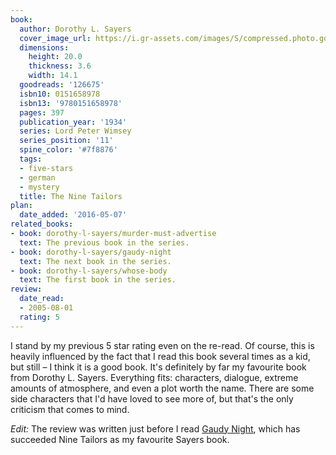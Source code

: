 ```yaml
---
book:
  author: Dorothy L. Sayers
  cover_image_url: https://i.gr-assets.com/images/S/compressed.photo.goodreads.com/books/1353285546l/126675.jpg
  dimensions:
    height: 20.0
    thickness: 3.6
    width: 14.1
  goodreads: '126675'
  isbn10: 0151658978
  isbn13: '9780151658978'
  pages: 397
  publication_year: '1934'
  series: Lord Peter Wimsey
  series_position: '11'
  spine_color: '#7f8876'
  tags:
  - five-stars
  - german
  - mystery
  title: The Nine Tailors
plan:
  date_added: '2016-05-07'
related_books:
- book: dorothy-l-sayers/murder-must-advertise
  text: The previous book in the series.
- book: dorothy-l-sayers/gaudy-night
  text: The next book in the series.
- book: dorothy-l-sayers/whose-body
  text: The first book in the series.
review:
  date_read:
  - 2005-08-01
  rating: 5
---
```


I stand by my previous 5 star rating even on the re-read. Of course, this is heavily influenced by the fact that I read
this book several times as a kid, but still – I think it is a good book. It's definitely by far my favourite book from
Dorothy L. Sayers. Everything fits: characters, dialogue, extreme amounts of atmosphere, and even a plot worth the name.
There are some side characters that I'd have loved to see more of, but that's the only criticism that comes to mind.

*Edit:* The review was written just before I read [Gaudy Night](/dorothy-l-sayers/gaudy-night), which has succeeded Nine
Tailors as my favourite Sayers book.
